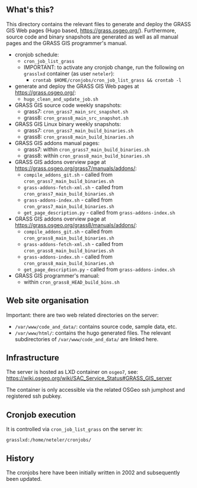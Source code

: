 ## What's this?

This directory contains the relevant files to generate and deploy the GRASS GIS Web pages (Hugo based, https://grass.osgeo.org/). Furthermore, source code and binary snapshots are generated as well as all manual pages and the GRASS GIS programmer's manual.

- cronjob schedule:
    - `cron_job_list_grass`
    - IMPORTANT: to activate any cronjob change, run the following on `grasslxd` container (as user `neteler`):
        - `crontab $HOME/cronjobs/cron_job_list_grass && crontab -l`
- generate and deploy the GRASS GIS Web pages at https://grass.osgeo.org/:
    - `hugo_clean_and_update_job.sh`
- GRASS GIS source code weekly snapshots:
    - grass7: `cron_grass7_main_src_snapshot.sh`
    - grass8: `cron_grass8_main_src_snapshot.sh`
- GRASS GIS Linux binary weekly snapshots:
    - grass7: `cron_grass7_main_build_binaries.sh`
    - grass8: `cron_grass8_main_build_binaries.sh`
- GRASS GIS addons manual pages:
    - grass7: within `cron_grass7_main_build_binaries.sh`
    - grass8: within `cron_grass8_main_build_binaries.sh`
- GRASS GIS addons overview page at https://grass.osgeo.org/grass7/manuals/addons/:
    - `compile_addons_git.sh` - called from `cron_grass7_main_build_binaries.sh`
    - `grass-addons-fetch-xml.sh` - called from `cron_grass7_main_build_binaries.sh`
    - `grass-addons-index.sh` - called from `cron_grass7_main_build_binaries.sh`
    - `get_page_description.py` - called from `grass-addons-index.sh`
- GRASS GIS addons overview page at https://grass.osgeo.org/grass8/manuals/addons/:
    - `compile_addons_git.sh` - called from `cron_grass8_main_build_binaries.sh`
    - `grass-addons-fetch-xml.sh` - called from `cron_grass8_main_build_binaries.sh`
    - `grass-addons-index.sh` - called from `cron_grass8_main_build_binaries.sh`
    - `get_page_description.py` - called from `grass-addons-index.sh`
- GRASS GIS programmer's manual:
    - within `cron_grass8_HEAD_build_bins.sh`

## Web site organisation

Important: there are two web related directories on the server:

- `/var/www/code_and_data/`: contains source code, sample data, etc.
- `/var/www/html/`: contains the hugo generated files. The relevant subdirectories of `/var/www/code_and_data/` are linked here.

## Infrastructure

The server is hosted as LXD container on `osgeo7`, see: https://wiki.osgeo.org/wiki/SAC_Service_Status#GRASS_GIS_server

The container is only accessible via the related OSGeo ssh jumphost and registered ssh pubkey.

## Cronjob execution

It is controlled via `cron_job_list_grass` on the server in:

```
grasslxd:/home/neteler/cronjobs/
```

## History

The cronjobs here have been initially written in 2002 and subsequently been updated.
